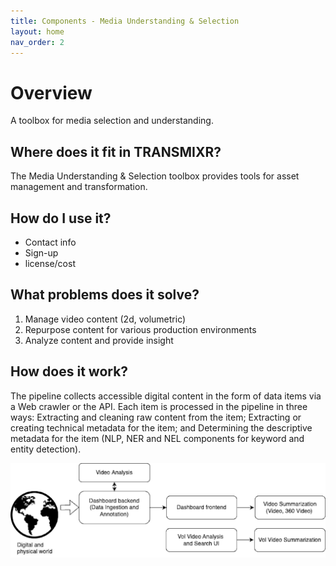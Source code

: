 ```yaml
---
title: Components - Media Understanding & Selection
layout: home
nav_order: 2
---
```


# Overview

A toolbox for media selection and understanding.

## Where does it fit in TRANSMIXR?

The Media Understanding & Selection toolbox provides tools for asset management and transformation.   

## How do I use it?
- Contact info
- Sign-up
- license/cost

## What problems does it solve?

1. Manage video content (2d, volumetric)
2. Repurpose content for various production environments
3. Analyze content and provide insight

## How does it work?

The pipeline collects accessible digital content in the form of data items via a Web crawler or the API. Each item is processed in the pipeline in three ways:
Extracting and cleaning raw content from the item;
Extracting or creating technical metadata for the item; and
Determining the descriptive metadata for the item (NLP, NER and NEL components for keyword and entity detection).



![image](/assets/images/media_selection/media-selection-overview.png)
